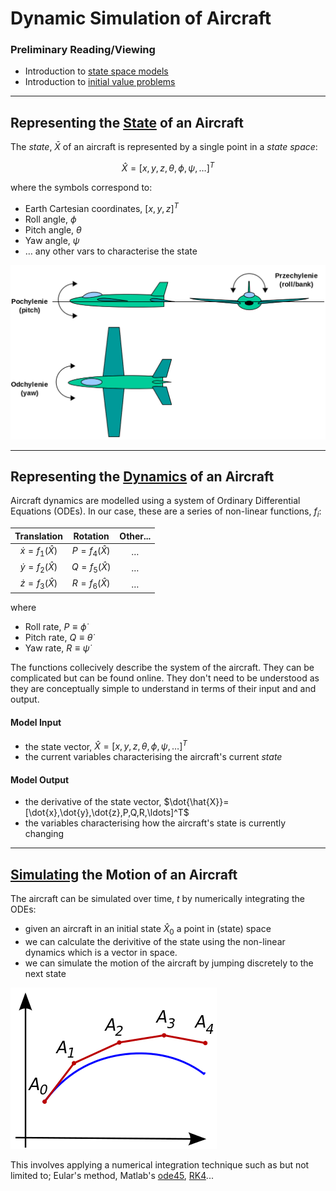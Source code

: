 # **Dynamic Simulation of Aircraft**

### **Preliminary Reading/Viewing**

- Introduction to [state space models](https://www.youtube.com/watch?v=hpeKrMG-WP0)
- Introduction to [initial value problems](https://www.khanacademy.org/math/ap-calculus-bc/bc-differential-equations-new/bc-7-5/v/eulers-method)

---
## **Representing the <a href="#state">State</a> of an Aircraft**
The *state*, $\bar{X}$ of an aircraft is represented by a single point in a *state space*:

$$\hat{X}= [x,y,z,\theta,\phi,\psi,\ldots]^T$$

where the symbols correspond to:
- Earth Cartesian coordinates, $[x , y, z]^T$
- Roll angle, $\phi$
- Pitch angle, $\theta$
- Yaw angle, $\psi$
- $\ldots$ any other vars to characterise the state

<a name="aircraft_rota">![yaw, pitch and roll](./artwork/Ruchy_katowe.svg.png)</a>

---
## **Representing the <a href="#dynamics">Dynamics</a> of an Aircraft**
Aircraft dynamics are modelled using a system of Ordinary Differential Equations (ODEs).  In our case, these are a series of non-linear functions, $f_i$:

 Translation | Rotation | Other...
 :---:       | :---:    | :---:
$\dot{x}=f_1(\hat{X})$ | $P=f_4(\hat{X})$ | $\ldots$
$\dot{y}=f_2(\hat{X})$ | $Q=f_5(\hat{X})$ | $\ldots$
$\dot{z}=f_3(\hat{X})$ | $R=f_6(\hat{X})$ | $\ldots$


where
- Roll rate, $P\equiv\dot{\phi}$
- Pitch rate, $Q\equiv\dot{\theta}$ 
- Yaw rate, $R\equiv\dot{\psi}$

The functions collecively describe the system of the aircraft.  They can be complicated but can be found online.  They don't need to be understood as they are conceptually simple to understand in terms of their input and and output.

#### Model Input
- the state vector, $\hat{X}= [x,y,z,\theta,\phi,\psi,\ldots]^T$
- the current variables characterising the aircraft's current *state*

#### Model Output
- the derivative of the state vector, $\dot{\hat{X}}= [\dot{x},\dot{y},\dot{z},P,Q,R,\ldots]^T$
- the variables characterising how the aircraft's state is currently changing

---
## **<a href="#simulating">Simulating</a> the Motion of an Aircraft**

The aircraft can be simulated over time, $t$ by numerically integrating the ODEs:

- given an aircraft in an initial <a name="state">state</a> $\hat{X}_0$ a point in (state) space
- we can calculate the derivitive of the state using <a name="dynamics">the non-linear dynamics</a> which is a vector in space.
- we can simulate the motion of the aircraft by jumping discretely to the next state

![Eular Method](./artwork/330px-Euler_method.svg.png)

This involves applying a numerical integration technique such as but not limited to; Eular's method, Matlab's [ode45](https://uk.mathworks.com/help/matlab/math/choose-an-ode-solver.html), [RK4]( https://en.wikipedia.org/wiki/Runge%E2%80%93Kutta_methods)...
